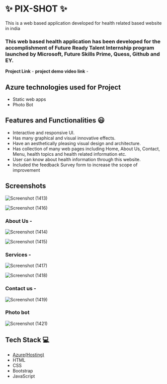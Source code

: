 # ✨  PIX-SHOT ✨

This is a web based application developed for health related based website in india

### This web based health application has been developed for the accomplishment of Future Ready Talent Internship program launched by Microsoft, Future Skills Prime, Quess, Github and EY.


**Project Link** -
**project demo video link** - 

## Azure technologies used for Project

- Static web apps
- Photo Bot

## Features and Functionalities 😃

- Interactive and responsive UI.
- Has many graphical and visual innovative effects.
- Have an aesthetically pleasing visual design and architecture.
- Has collection of many web pages including Home, About Us, Contact, Menu, health topics and health related information etc.
- User can know about health information through this website.
- Included the feedback Survey form to increase the scope of improvement 

## Screenshots

![Screenshot (1413)](https://user-images.githubusercontent.com/120730724/208256928-f040d551-f436-44c6-bf96-c45f61559448.png)

![Screenshot (1416)](https://user-images.githubusercontent.com/120730724/208256952-93a810ce-ea4c-4318-a8f9-070f34226466.png)


   

### About Us -

![Screenshot (1414)](https://user-images.githubusercontent.com/120730724/208256906-6155712a-64d6-40c0-8d5f-eaab7207b469.png)

![Screenshot (1415)](https://user-images.githubusercontent.com/120730724/208256912-0a19c2a4-a8f1-4706-b2a6-33886960b299.png)


### Services -
![Screenshot (1417)](https://user-images.githubusercontent.com/120730724/208256987-718537b9-98d5-4397-80d7-574dd265425c.png)

![Screenshot (1418)](https://user-images.githubusercontent.com/120730724/208256996-837abf56-eeac-4cdb-a6d5-d77b1600c08f.png)


### Contact us -

![Screenshot (1419)](https://user-images.githubusercontent.com/120730724/208257035-d34fe2d7-fc44-461d-9827-c80afd0cdaae.png)

### Photo bot

![Screenshot (1421)](https://user-images.githubusercontent.com/120730724/208257069-e43c83f4-0c3a-4255-957e-2ed42753523a.png)



## Tech Stack 💻

- [Azure(Hosting)](https://azure.microsoft.com/en-in/features/azure-portal/)
- HTML
- CSS
- Bootstrap
- JavaScript
